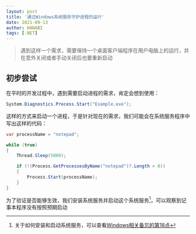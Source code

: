 ```yaml
---
layout: post
title: '通过Windows系统服务守护进程的运行'
date: 2021-09-13
author: HANABI
tags: [.NET]
---
```


> 遇到这样一个需求，需要保持一个桌面客户端程序在用户电脑上的运行，并在意外关闭或者手动关闭后也要重新启动

## 初步尝试

在平时的开发过程中，遇到需要启动进程的需求，肯定会想到使用：

```c#
System.Diagnostics.Process.Start("Example.exe");
```

这样的方式来启动一个进程，于是针对现在的需求，我们可能会在系统服务程序中写出这样的代码：

```c#
var processName = "notepad";

while (true)
{
    Thread.Sleep(5000);

    if (!(Process.GetProcessesByName("notepad")?.Length > 0))
    {
        Process.Start(processName);
    }
}
```
为了验证是否能够生效，我们安装系统服务并启动这个系统服务[^1]，可以观察到记事本程序没有按照预期启动



[^1]: 关于如何安装和启动系统服务，可以查看[Windows相关备忘的第18点](/posts/Tips-2/)